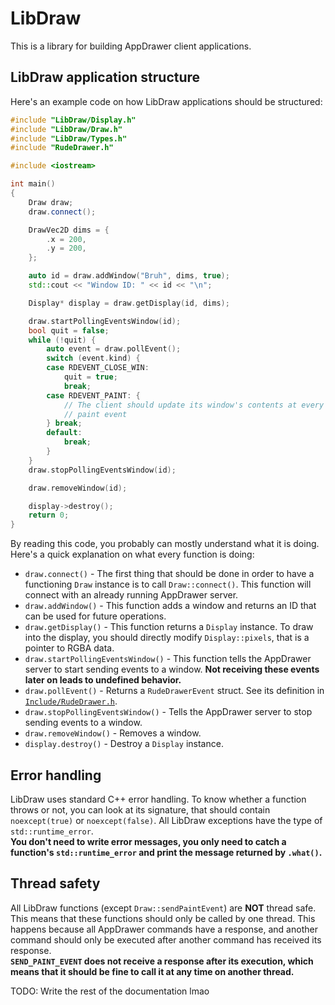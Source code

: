 # LibDraw

This is a library for building AppDrawer client applications.

## LibDraw application structure

Here's an example code on how LibDraw applications should be structured:
```cpp
#include "LibDraw/Display.h"
#include "LibDraw/Draw.h"
#include "LibDraw/Types.h"
#include "RudeDrawer.h"

#include <iostream>

int main()
{
    Draw draw;
    draw.connect();

    DrawVec2D dims = {
        .x = 200,
        .y = 200,
    };

    auto id = draw.addWindow("Bruh", dims, true);
    std::cout << "Window ID: " << id << "\n";

    Display* display = draw.getDisplay(id, dims);

    draw.startPollingEventsWindow(id);
    bool quit = false;
    while (!quit) {
        auto event = draw.pollEvent();
        switch (event.kind) {
        case RDEVENT_CLOSE_WIN:
            quit = true;
            break;
        case RDEVENT_PAINT: {
            // The client should update its window's contents at every
            // paint event
        } break;
        default:
            break;
        }
    }
    draw.stopPollingEventsWindow(id);

    draw.removeWindow(id);

    display->destroy();
    return 0;
}
```

By reading this code, you probably can mostly understand what it is doing. Here's a quick explanation on what every function is doing:
- `draw.connect()` - The first thing that should be done in order to have a functioning `Draw` instance is to call `Draw::connect()`. This function will connect with an already running AppDrawer server.
- `draw.addWindow()` - This function adds a window and returns an ID that can be used for future operations.
- `draw.getDisplay()` - This function returns a `Display` instance. To draw into the display, you should directly modify `Display::pixels`, that is a pointer to RGBA data.
- `draw.startPollingEventsWindow()` - This function tells the AppDrawer server to start sending events to a window. **Not receiving these events later on leads to undefined behavior.**
- `draw.pollEvent()` - Returns a `RudeDrawerEvent` struct. See its definition in [`Include/RudeDrawer.h`](../Include/RudeDrawer.h).
- `draw.stopPollingEventsWindow()` - Tells the AppDrawer server to stop sending events to a window.
- `draw.removeWindow()` - Removes a window.
- `display.destroy()` - Destroy a `Display` instance.

## Error handling

LibDraw uses standard C++ error handling. To know whether a function throws or not, you can look at its signature, that should contain `noexcept(true)` or `noexcept(false)`. All LibDraw exceptions have the type of `std::runtime_error`.  
**You don't need to write error messages, you only need to catch a function's `std::runtime_error` and print the message returned by `.what()`.**

## Thread safety

All LibDraw functions (except `Draw::sendPaintEvent`) are **NOT** thread safe. This means that these functions should only be called by one thread. This happens because all AppDrawer commands have a response, and another command should only be executed after another command has received its response.  
**`SEND_PAINT_EVENT` does not receive a response after its execution, which means that it should be fine to call it at any time on another thread.**

TODO: Write the rest of the documentation lmao
